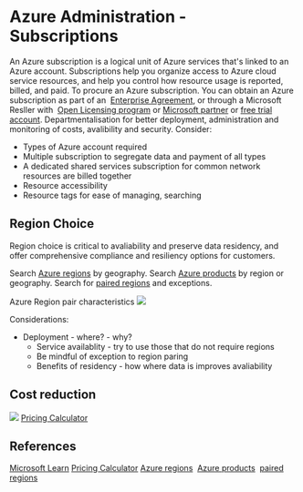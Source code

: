 # Azure Administration - Subscriptions

An Azure subscription is a logical unit of Azure services that's linked to an Azure account. Subscriptions help you organize access to Azure cloud service resources, and help you control how resource usage is reported, billed, and paid. To procure an Azure subscription. You can obtain an Azure subscription as part of an  [Enterprise Agreement](https://azure.microsoft.com/pricing/enterprise-agreement/), or through a Microsoft Resller with  [Open Licensing program](https://www.microsoft.com/licensing/licensing-programs/open-license.aspx) or [Microsoft partner](https://azure.microsoft.com/partners/directory/) or [free trial account](https://azure.microsoft.com/free/). 
Departmentalisation for better deployment, administration and monitoring of costs, avalibility and security. Consider:
- Types of Azure account required
- Multiple subscription to segregate data and payment of all types
- A dedicated shared services subscription for common network resources are billed together
- Resource accessibility
- Resource tags for ease of managing, searching

## Region Choice

Region choice is critical to avaliability and preserve data residency, and offer comprehensive compliance and resiliency options for customers.

Search [Azure regions](https://azure.microsoft.com/global-infrastructure/geographies/#geographies) by geography.
Search [Azure products](https://azure.microsoft.com/global-infrastructure/services/) by region or geography.
Search for [paired regions](https://learn.microsoft.com/en-us/azure/best-practices-availability-paired-regions#azure-cross-region-replication-pairings-for-all-geographies) and exceptions.

Azure Region pair characteristics
![](azureregionpairs.png)

Considerations:
- Deployment - where? - why?
	- Service availablity - try to use those that do not require regions
	- Be mindful of exception to region paring
	- Benefits of residency - how where data is improves avaliability

## Cost reduction

![](azurecostsvaings.png)
[Pricing Calculator](https://azure.microsoft.com/pricing/calculator/)


## References

[Microsoft Learn](https://learn.microsoft.com/en-us/training/modules/configure-subscriptions/1-introduction)
[Pricing Calculator](https://azure.microsoft.com/pricing/calculator/)
[Azure regions](https://azure.microsoft.com/global-infrastructure/geographies/#geographies) 
[Azure products](https://azure.microsoft.com/global-infrastructure/services/) 
[paired regions](https://learn.microsoft.com/en-us/azure/best-practices-availability-paired-regions#azure-cross-region-replication-pairings-for-all-geographies) 